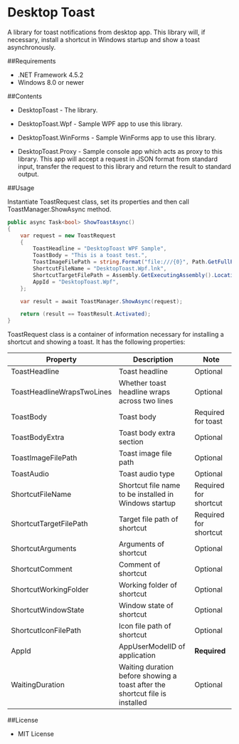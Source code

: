 ﻿Desktop Toast
=============

A library for toast notifications from desktop app. This library will, if necessary, install a shortcut in Windows startup and show a toast asynchronously.

##Requirements

 * .NET Framework 4.5.2
 * Windows 8.0 or newer

##Contents

 - DesktopToast - The library.

 - DesktopToast.Wpf - Sample WPF app to use this library.

 - DesktopToast.WinForms - Sample WinForms app to use this library.

 - DesktopToast.Proxy - Sample console app which acts as proxy to this library. This app will accept a request in JSON format from standard input, transfer the request to this library and return the result to standard output.

##Usage

Instantiate ToastRequest class, set its properties and then call ToastManager.ShowAsync method.

```csharp
public async Task<bool> ShowToastAsync()
{
    var request = new ToastRequest
    {
        ToastHeadline = "DesktopToast WPF Sample",
        ToastBody = "This is a toast test.",
        ToastImageFilePath = string.Format("file:///{0}", Path.GetFullPath("toast128.png")),
        ShortcutFileName = "DesktopToast.Wpf.lnk",
        ShortcutTargetFilePath = Assembly.GetExecutingAssembly().Location,
        AppId = "DesktopToast.Wpf",
    };

    var result = await ToastManager.ShowAsync(request);

    return (result == ToastResult.Activated);
}
```

ToastRequest class is a container of information necessary for installing a shortcut and showing a toast. It has the following properties:

| Property                   | Description                                                                  | Note                  |
|----------------------------|------------------------------------------------------------------------------|-----------------------|
| ToastHeadline              | Toast headline                                                               | Optional              |
| ToastHeadlineWrapsTwoLines | Whether toast headline wraps across two lines                                | Optional              |
| ToastBody                  | Toast body                                                                   | Required for toast    |
| ToastBodyExtra             | Toast body extra section                                                     | Optional              |
| ToastImageFilePath         | Toast image file path                                                        | Optional              |
| ToastAudio                 | Toast audio type                                                             | Optional              |
| ShortcutFileName           | Shortcut file name to be installed in Windows startup                        | Required for shortcut |
| ShortcutTargetFilePath     | Target file path of shortcut                                                 | Required for shortcut |
| ShortcutArguments          | Arguments of shortcut                                                        | Optional              |
| ShortcutComment            | Comment of shortcut                                                          | Optional              |
| ShortcutWorkingFolder      | Working folder of shortcut                                                   | Optional              |
| ShortcutWindowState        | Window state of shortcut                                                     | Optional              |
| ShortcutIconFilePath       | Icon file path of shortcut                                                   | Optional              |
| AppId                      | AppUserModelID of application                                                | __Required__          |
| WaitingDuration            | Waiting duration before showing a toast after the shortcut file is installed | Optional              |

##License

 - MIT License